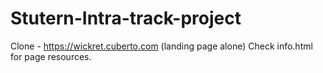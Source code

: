 # Stutern-Intra-track-project

Clone - https://wickret.cuberto.com (landing page alone)
Check info.html for page resources.